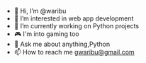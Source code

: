 - 👋 Hi, I’m @waribu
- 👀 I’m interested in web app development
- 🐍 I’m currently working on Python projects
- 🎮 I'm into gaming too
- 💬 Ask me about anything,Python
- 📫 How to reach me gwaribu@gmail.com

<!---
waribu/waribu is a ✨ special ✨ repository because its `README.md` (this file) appears on your GitHub profile.
You can click the Preview link to take a look at your changes.
--->
